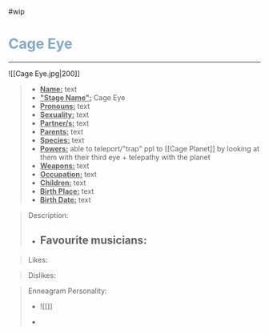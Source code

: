 #wip 
<h1><font color="#87AAC4"> Cage Eye </font></h1>

___

![[Cage Eye.jpg|200]]

> - **<ins>Name:<ins>** text
> - **<ins>"Stage Name":<ins>** Cage Eye
> - **<ins>Pronouns:<ins>** text
> - **<ins>Sexuality:<ins>** text
> - **<ins>Partner/s:<ins>** text
> - **<ins>Parents:<ins>** text
> - **<ins>Species:<ins>** text
> - **<ins>Powers:<ins>** able to teleport/"trap" ppl to [[Cage Planet]] by looking at them with their third eye + telepathy with the planet
> - **<ins>Weapons:<ins>** text
> - **<ins>Occupation:<ins>** text
> - **<ins>Children:<ins>** text
> - **<ins>Birth Place:<ins>** text
> - **<ins>Birth Date:<ins>** text

> Description:
> 
> - Favourite musicians:
>	- 
	
> Likes:
>

> Dislikes:
>
	
> Enneagram Personality: 
> - ![[]]
>
> - 
>	
> 	